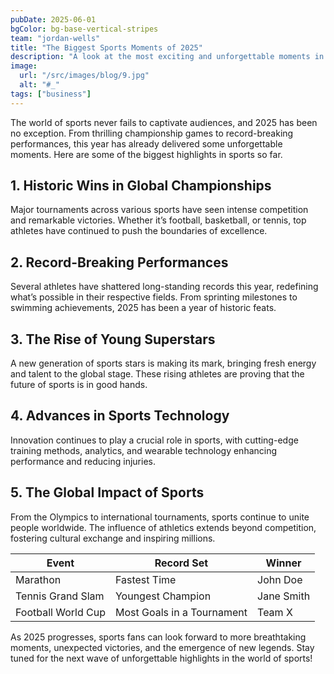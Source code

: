 ```yaml
---
pubDate: 2025-06-01
bgColor: bg-base-vertical-stripes
team: "jordan-wells"
title: "The Biggest Sports Moments of 2025"
description: "A look at the most exciting and unforgettable moments in sports for 2025, from record-breaking performances to championship victories."
image:
  url: "/src/images/blog/9.jpg"
  alt: "#_"
tags: ["business"]
---
```


The world of sports never fails to captivate audiences, and 2025 has been no exception. From thrilling championship games to record-breaking performances, this year has already delivered some unforgettable moments. Here are some of the biggest highlights in sports so far.

## 1. Historic Wins in Global Championships

Major tournaments across various sports have seen intense competition and remarkable victories. Whether it’s football, basketball, or tennis, top athletes have continued to push the boundaries of excellence.

## 2. Record-Breaking Performances

Several athletes have shattered long-standing records this year, redefining what’s possible in their respective fields. From sprinting milestones to swimming achievements, 2025 has been a year of historic feats.

## 3. The Rise of Young Superstars

A new generation of sports stars is making its mark, bringing fresh energy and talent to the global stage. These rising athletes are proving that the future of sports is in good hands.

## 4. Advances in Sports Technology

Innovation continues to play a crucial role in sports, with cutting-edge training methods, analytics, and wearable technology enhancing performance and reducing injuries.

## 5. The Global Impact of Sports

From the Olympics to international tournaments, sports continue to unite people worldwide. The influence of athletics extends beyond competition, fostering cultural exchange and inspiring millions.

| Event              | Record Set                 | Winner     |
| ------------------ | -------------------------- | ---------- |
| Marathon           | Fastest Time               | John Doe   |
| Tennis Grand Slam  | Youngest Champion          | Jane Smith |
| Football World Cup | Most Goals in a Tournament | Team X     |

As 2025 progresses, sports fans can look forward to more breathtaking moments, unexpected victories, and the emergence of new legends. Stay tuned for the next wave of unforgettable highlights in the world of sports!
